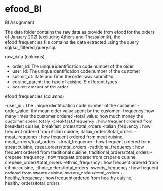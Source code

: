 # efood_BI
BI Assignment

The data folder contains the raw data as provide from efood for the orders of January 2021 (excluding Athens and Thessaloniki), the efood_frequencies file contains the data extracted using the query sgl/sql_filtered_query.sql.

raw_data (columns)
- order_id: The unique identification code number of the order 
- user_id: The unique identification code number of the customer
- submit_dt:  Date and Time the order was submitted
- cuisine_parent: the type of cuisine, 9 different types
- basket: amount of the order

efood_frequencies (columns)

-user_id : The unique identification code number of the customer
-order_value: the mean order value spent by the customer
-frequency: how many times the customer ordered
-total_value: how much money the customer spend totaly
-breakfast_frequency : how frequent ordered from breakfast cuisine, breakfast_orders/total_orders
-italian_frequency : how frequent ordered from italian cuisine, italian_orders/total_orders
-meat_frequency : how frequent ordered from meat cuisine, meat_orders/total_orders
-streat_frequency : how frequent ordered from streat cuisine, streat_orders/total_orders
-traditional_frequency : how frequent ordered from traditional cuisine, traditional_orders/total_orders
-creperie_frequency : how frequent ordered from creperie cuisine, creperie_orders/total_orders
-ethnic_frequency : how frequent ordered from ethnic cuisine, ethnic_orders/total_orders
-sweets_frequency : how frequent ordered from sweets cuisine, sweets_orders/total_orders
-healthy_frequency : how frequent ordered from healthy cuisine, healthy_orders/total_orders
